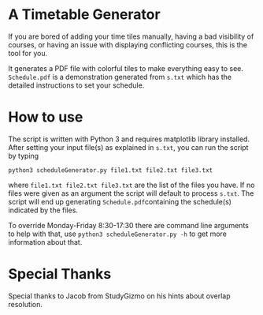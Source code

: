 # A Timetable Generator
If you are bored of adding your time tiles manually, having a bad visibility of courses, or having an issue with displaying conflicting courses, this is the tool for you.

It generates a PDF file with colorful tiles to make everything easy to see. `Schedule.pdf` is a demonstration generated from `s.txt` which has the detailed instructions to set your schedule.

# How to use
The script is written with Python 3 and requires matplotlib library installed. 
After setting your input file(s) as explained in  `s.txt`, you can run the script by typing

    python3 scheduleGenerator.py file1.txt file2.txt file3.txt
where `file1.txt file2.txt file3.txt` are the list of the files you have.
If no files were given as an argument the script will default to process `s.txt`.
The script will end up generating `Schedule.pdf`containing the schedule(s) indicated by the files.

To override Monday-Friday 8:30-17:30 there are command line arguments to help with that, use `python3 scheduleGenerator.py -h` to get more information about that.

# Special Thanks
Special thanks to Jacob from StudyGizmo on his hints about overlap resolution. 
